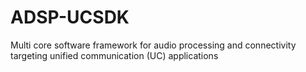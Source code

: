 # ADSP-UCSDK
Multi core software framework for audio processing and connectivity targeting unified communication (UC) applications
